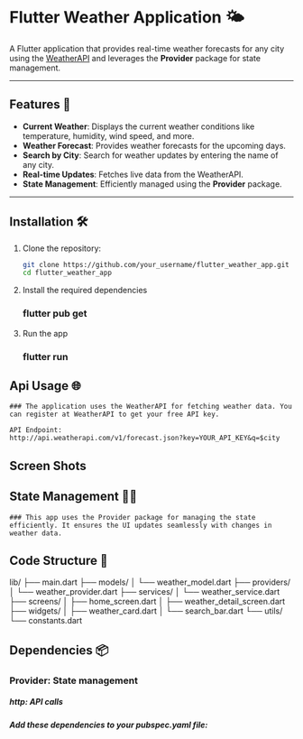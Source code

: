 # Flutter Weather Application 🌤️

A Flutter application that provides real-time weather forecasts for any city using the [WeatherAPI](https://www.weatherapi.com/) and leverages the **Provider** package for state management.

---

## Features 🚀
- **Current Weather**: Displays the current weather conditions like temperature, humidity, wind speed, and more.
- **Weather Forecast**: Provides weather forecasts for the upcoming days.
- **Search by City**: Search for weather updates by entering the name of any city.
- **Real-time Updates**: Fetches live data from the WeatherAPI.
- **State Management**: Efficiently managed using the **Provider** package.

---

## Installation 🛠️
1. Clone the repository:
   ```bash
   git clone https://github.com/your_username/flutter_weather_app.git
   cd flutter_weather_app

2. Install the required dependencies
    ### flutter pub get

3. Run the app
    ### flutter run

## Api Usage 🌐
    ### The application uses the WeatherAPI for fetching weather data. You can register at WeatherAPI to get your free API key.

    API Endpoint:
    http://api.weatherapi.com/v1/forecast.json?key=YOUR_API_KEY&q=$city

## Screen Shots



## State Management 🧑‍💻
    ### This app uses the Provider package for managing the state efficiently. It ensures the UI updates seamlessly with changes in weather data.

## Code Structure 📂
lib/
├── main.dart
├── models/
│   └── weather_model.dart
├── providers/
│   └── weather_provider.dart
├── services/
│   └── weather_service.dart
├── screens/
│   ├── home_screen.dart
│   ├── weather_detail_screen.dart
├── widgets/
│   ├── weather_card.dart
│   └── search_bar.dart
└── utils/
    └── constants.dart

## Dependencies 📦

### Provider: State management
##### http: API calls
##### Add these dependencies to your pubspec.yaml file:


